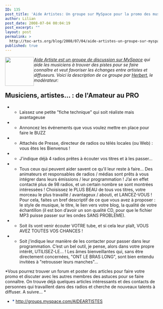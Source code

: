 ```yaml
---
ID: 135
post_title: 'Aide Artistes: Un groupe sur MySpace pour la promo des musiciens'
author: Lilian
post_date: 2008-07-04 00:04:19
post_excerpt: ""
layout: post
permalink: >
  http://toc-arts.org/blog/2008/07/04/aide-artistes-un-groupe-sur-myspace-pour-la-promo-des-musiciens/
published: true
---
```

[<img class="alignnone size-medium wp-image-22 alignleft" style="float: left;" title="logo myspace" src="http://toc-arts.org/blog/wp-content/uploads/2008/03/myspace.jpg" alt="" width="95" height="95" />][1]*[Aide Artiste est un groupe de discussion sur MySpace][2] qui aide les musiciens à trouver des pistes pour se faire connaître et veut favoriser les échanges entre artistes et diffuseurs.* *Voici la description de ce groupe par [Herbert][3], le modérateur:* 
## Musiciens, artistes... : de l'Amateur au PRO

*   * Laissez une petite "fiche technique" qui soit réaliste mais avantageuse
*   * Annoncez les événements que vous voulez mettre en place pour faire le BUZZ
*   * Attachés de Presse, directeur de radios ou télés locales (ou Web) : vous êtes les Bienvenus !
*   * J'indique déjà 4 radios prêtes à écouter vos titres et à les passer...
*   * Tous ceux qui peuvent aider savent ce qu’il leur reste à faire... Des animateurs et responsables de radios / médias sont prêts à vous intégrer dans leurs émissions / leur programmation ! J’ai en effet contacté plus de 98 radios, et un certain nombre se sont montrées intéressées ! Choisissez le PLUS BEAU de tous vos titres, votre morceau le plus travaillé / avantageux / abouti, et LANCEZ-VOUS ! Pour cela, faites un bref descriptif de ce que vous avez à proposer : le style de musique, le titre, le lien vers votre blog, la qualité de votre échantillon (il est bon d’avoir un son qualité CD, pour que le fichier MP3 puisse passer sur les ondes SANS PROBLÈME). 

*   * Soit ils vont venir écouter VOTRE tube, et si cela leur plaît, VOUS AVEZ TOUTES VOS CHANCES !
*   * Soit j'indique leur manière de les contacter pour passer dans leur programmation. C’est un bel outil, je pense, alors dans votre propre intérêt, UTILISEZ-LE… ! Les âmes bienveillantes qui, sans être directement concernées, "ONT LE BRAS LONG", sont bien entendu invitées à "retrousser leurs manches"... 

*Vous pourrez trouver un forum et poster des articles pour faire votre promo et discuter avec les autres membres des astuces pour se faire connaître. On trouve déjà quelques articles intéressants et des contacts de personnes qui travaillent dans des radios et cherche de nouveaux talents à diffuser. A suivre... * 
*   <span style="color: #003399;">* http://groups.myspace.com/AIDEARTISTES</span>

 [1]: http://toc-arts.org/blog/wp-content/uploads/2008/03/myspace.jpg
 [2]: http://groups.myspace.com/AIDEARTISTES
 [3]: http://www.myspace.com/herbert_ickx